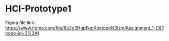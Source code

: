 # HCI-Prototype1

Figma file link : https://www.figma.com/file/8e2g2HgpFqgKbxtopnN3Um/Assignment_1-(3)?node-id=0%3A1
